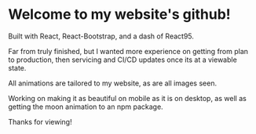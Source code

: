 # Welcome to my website's github!

Built with React, React-Bootstrap, and a dash of React95. 

Far from truly finished, but I wanted more experience on getting from plan to production, then servicing and CI/CD updates once its at a viewable state. 

All animations are tailored to my website, as are all images seen.

Working on making it as beautiful on mobile as it is on desktop, as well as getting the moon animation to an npm package.

Thanks for viewing!

